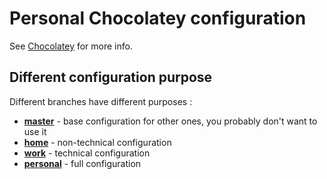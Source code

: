 Personal Chocolatey configuration
=================================

See [Chocolatey](https://chocolatey.org) for more info.

Different configuration purpose
-------------------------------

Different branches have different purposes :

* **[master](https://github.com/keradus/personal-chocolatey-config/tree/master)** - base configuration for other ones, you probably don't want to use it
* **[home](https://github.com/keradus/personal-chocolatey-config/tree/home)** - non-technical configuration
* **[work](https://github.com/keradus/personal-chocolatey-config/tree/work)** - technical configuration
* **[personal](https://github.com/keradus/personal-chocolatey-config/tree/personal)** - full configuration
